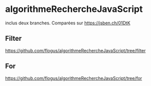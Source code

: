 # algorithmeRechercheJavaScript

inclus deux branches.
Comparées sur https://jsben.ch/01DtK

## Filter

https://github.com/flogus/algorithmeRechercheJavaScript/tree/filter

## For

https://github.com/flogus/algorithmeRechercheJavaScript/tree/for

